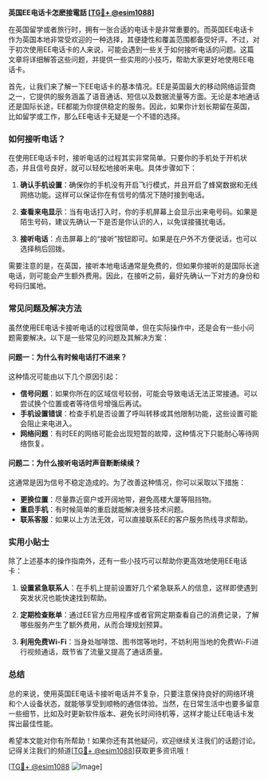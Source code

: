 **英国EE电话卡怎麽接電話 [[TG💪+ @esim1088](https://t.me/s/esim1088)]**

在英国留学或者旅行时，拥有一张合适的电话卡是非常重要的。而英国EE电话卡作为英国本地非常受欢迎的一种选择，其便捷性和覆盖范围都备受好评。不过，对于初次使用EE电话卡的人来说，可能会遇到一些关于如何接听电话的问题。这篇文章将详细解答这些问题，并提供一些实用的小技巧，帮助大家更好地使用EE电话卡。

首先，让我们来了解一下EE电话卡的基本情况。EE是英国最大的移动网络运营商之一，它提供的服务涵盖了语音通话、短信以及数据流量等方面。无论是本地通话还是国际长途，EE都能为你提供稳定的服务。因此，如果你计划长期留在英国，比如留学或工作，那么EE电话卡无疑是一个不错的选择。

### 如何接听电话？

在使用EE电话卡时，接听电话的过程其实非常简单。只要你的手机处于开机状态，并且信号良好，就可以轻松地接听来电。具体步骤如下：

1. **确认手机设置**：确保你的手机没有开启飞行模式，并且开启了蜂窝数据和无线网络功能。这样可以保证你在有信号的情况下随时接到电话。
   
2. **查看来电显示**：当有电话打入时，你的手机屏幕上会显示出来电号码。如果是陌生号码，建议先确认一下是否是你认识的人，以免误接骚扰电话。

3. **接听电话**：点击屏幕上的“接听”按钮即可。如果是在户外不方便说话，也可以选择稍后回拨。

需要注意的是，在英国，接听本地电话通常是免费的，但如果你接听的是国际长途电话，则可能会产生额外费用。因此，在接听之前，最好先确认一下对方的身份和号码归属地。

### 常见问题及解决方法

虽然使用EE电话卡接听电话的过程很简单，但在实际操作中，还是会有一些小问题需要解决。以下是一些常见的问题及其解决方案：

#### 问题一：为什么有时候电话打不进来？

这种情况可能由以下几个原因引起：
- **信号问题**：如果你所在的区域信号较弱，可能会导致电话无法正常接通。可以尝试换个位置或者等待信号增强后再试。
- **手机设置错误**：检查手机是否设置了呼叫转移或其他限制功能，这些设置可能会阻止来电进入。
- **网络问题**：有时EE的网络可能会出现短暂的故障，这种情况下只能耐心等待网络恢复。

#### 问题二：为什么接听电话时声音断断续续？

这通常是因为信号不稳定造成的。为了改善这种情况，你可以采取以下措施：
- **更换位置**：尽量靠近窗户或开阔地带，避免高楼大厦等阻挡物。
- **重启手机**：有时候简单的重启就能解决很多技术问题。
- **联系客服**：如果以上方法无效，可以直接联系EE的客户服务热线寻求帮助。

### 实用小贴士

除了上述基本的操作指南外，还有一些小技巧可以帮助你更高效地使用EE电话卡：

1. **设置紧急联系人**：在手机上提前设置好几个紧急联系人的信息，这样即使遇到突发状况也能快速找到帮助。
   
2. **定期检查账单**：通过EE官方应用程序或者官网定期查看自己的消费记录，了解哪些服务产生了额外费用，从而合理规划预算。

3. **利用免费Wi-Fi**：当身处咖啡馆、图书馆等地时，不妨利用当地的免费Wi-Fi进行视频通话，既节省了流量又提高了通话质量。

### 总结

总的来说，使用英国EE电话卡接听电话并不复杂，只要注意保持良好的网络环境和个人设备状态，就能够享受到顺畅的通信体验。当然，在日常生活中也要多留意一些细节，比如及时更新软件版本、避免长时间待机等，这样才能让EE电话卡发挥出最佳性能。

希望本文能对你有所帮助！如果你还有其他疑问，欢迎继续关注我们的话题讨论。记得关注我们的频道[[TG💪+ @esim1088](https://t.me/s/esim1088)]获取更多资讯哦！

[[TG💪+ @esim1088](https://t.me/s/esim1088) ![Image](https://i.postimg.cc/4NQfJmqS/Snipaste-2025-05-13-00-14-12.png)]